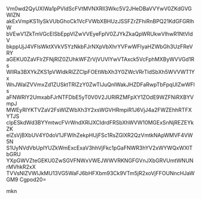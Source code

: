 Vm0wd2QyUXlWa1pPVldScFVtMVNXRll3Wkc5V2JHeDBaVVYwV0ZKdGVGWlZN
akExVmpKS1IySkVUbGhoCk1VcFVWbXBHUzJSSFZrZFhiRnBPQ21KdGFGRlhW
bVEwV1ZkTmVGcElSbEppVlZwVVEyeFplV0ZJYkZkaQpWRUkwVlhwR1NtVldV
bkppUjJ4VFlsWktXVkV5YzNkbFJrNXpVbXhrYVFwWFIyaHZWbGh3UzFReVRY
aGEKU0ZaVFlrZFNjRlZ0ZUhkWFZrVjVUVlYwVTAxck5VcFphMXByWVVGd1Rs
WllRa3BXYkZKS1pVWldkRlZZClpFOEtWbXh3Y0ZWcVRrTldSbXh5WVVWT1Yx
WnJWalZVVmxZd1ZUSktTRlZzY0ZwTlJuQnlWakJHZDFaRwpTbFpqUlZwWFls
aFNWRlY2UmxabFJrNTFDbE5yT0V0V2JURlRZMFpXY1ZOdE9WZFNiRXBYVmpJ
MWEyRlYKTVZaV2FsWlZWbXh3Y2xsWGVHRmpiR1J6VjJ4a2FWZEhhRTFXYTJS
clpESkdWd3BYYmtwcFVrWndXRlJXCldrdFRSbXhWVW10MGExSnNjREZEYkZK
elZsVjBXbUV4Y0doV1JFWlhZekpHUjFSc1RsZGlXR2QzVmtkNApWMVF4VW5N
S1UyNVdVbUpIYUZkWmExcExaV3hhVjFkc1pGaFNWR3hYV2xWYWQxWXlTbGRU
YXpGWVZteGEKU0ZwSGVFNWxVWEJWWVRKNGFGVnJXbGRVUmtWNUNrMVhkR2xX
TVVsNlZVWlJkMU13VG5WaFJ6bHFXbm93Ck9VTm5jR2xoVjFFOUNncHJaWGM9
Cgpod20=

mkn
